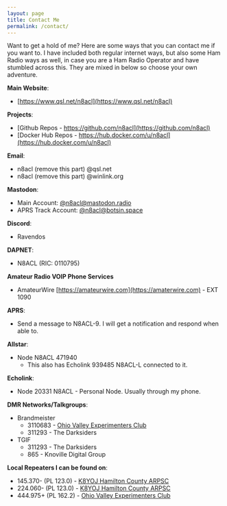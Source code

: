 ```yaml
---
layout: page
title: Contact Me
permalink: /contact/
---
```


Want to get a hold of me? Here are some ways that you can contact me if you want to. I have included both regular internet ways, but also some Ham Radio ways as well, in case you are a Ham Radio Operator and have stumbled across this. They are mixed in below so choose your own adventure.

**Main Website**:
* [https://www.qsl.net/n8acl](https://www.qsl.net/n8acl)

**Projects**:
* [Github Repos - https://github.com/n8acl](https://github.com/n8acl)
* [Docker Hub Repos - https://hub.docker.com/u/n8acl](https://hub.docker.com/u/n8acl)

**Email**:
* n8acl (remove this part) @qsl.net
* n8acl (remove this part) @winlink.org

**Mastodon**:
* Main Account: [@n8acl@mastodon.radio](https://mastodon.radio/@n8acl)
* APRS Track Account: [@n8acl@botsin.space](https://botsin.space/@n8acl_aprs)

**Discord**:
* Ravendos

**DAPNET**:
* N8ACL (RIC: 0110795)

**Amateur Radio VOIP Phone Services**
* AmateurWire [https://amateurwire.com](https://amaterwire.com) - EXT 1090

**APRS**:
* Send a message to N8ACL-9. I will get a notification and respond when able to.

**Allstar**:
* Node N8ACL 471940
  * This also has Echolink 939485 N8ACL-L connected to it.

**Echolink**:
* Node 20331 N8ACL - Personal Node. Usually through my phone.

**DMR Networks/Talkgroups**:
* Brandmeister
  * 3110683 - [Ohio Valley Experimenters Club](https://kd8lbs.com)
  * 311293 - The Darksiders
* TGIF
  * 311293 - The Darksiders
  * 865 - Knoville Digital Group


**Local Repeaters I can be found on**:
* 145.370- (PL 123.0) - [K8YOJ Hamilton County ARPSC](https://www.hamcoarpsc.org)
* 224.060- (PL 123.0) - [K8YOJ Hamilton County ARPSC](https://www.hamcoarpsc.org)
* 444.975+ (PL 162.2) - [Ohio Valley Experimenters Club](https://kd8lbs.com)